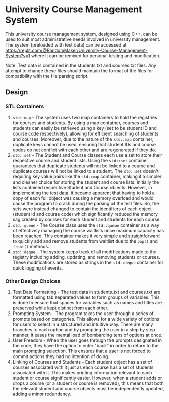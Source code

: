 # University Course Management System

This university course management system, designed using C++, can be used to suit most administrative needs involved in university management. The system (preloaded with test data) can be accessed at https://replit.com/@RandomMaker/University-Course-Management-System?v=1 where it can be remixed for personal testing and modification.

Note: Test data is contained in the students.txt and courses.txt files. Any attempt to change these files should maintain the format of the files for compatibility with the file parsing script.

## Design

### STL Containers

1. ```std::map``` - The system uses two map containers to hold the registries for courses and students. By using a map container, courses and students can easily be retrieved using a key (set to be student ID and course code respectively), allowing for efficient searching of students and courses. Moreover, due to the nature of the ```std::map``` container, duplicate keys cannot be used, ensuring that student IDs and course codes do not conflict with each other and are regenerated if they do.
2. ```std::set``` - The Student and Course classes each use a set to store their respective course and student lists. Using the ```std::set``` container guarantees that duplicate students will not be linked to a course and duplicate courses will not be linked to a student. The ```std::set``` doesn't requiring key value pairs like the ```std::map``` container, making it a simpler and cleaner choice for storing the student and course lists. Initially the lists contained respective Student and Course objects. However, in implementing the test data, it became apparent that having to hold a copy of each full object was causing a memory overload and would cause the program to crash during the parsing of the test files. So, the sets were instead changed to contain the identifiers of each object (student id and course code) which significantly reduced the memory sag created by courses for each student and students for each course.
4. ```std::queue``` - The Course class uses the ```std::queue``` container as a way of effectively managing the course waitlists once maximum capacity has been reached. This container makes it very simple and straightforward to quickly add and remove students from waitlist due to the ```pop()``` and ```front()``` methods.
5. ```std::deque``` - The system keeps track of all modifications made to the registry including adding, updating, and removing students or courses. These modifications are stored as strings in the ```std::deque``` container for quick logging of events.

### Other Design Choices

1. Test Data Formatting - The test data in students.txt and courses.txt are formatted using tab separated values to form groups of variables. This is done to ensure that spaces for variables such as names and titles are preserved while kept distinct from each other.
2. Prompting System - The program takes the user through a series of prompts based on categories. This allows for a wide variety of options for users to select in a structured and intuitive way. There are many branches to each option and by prompting the user in a step by step manner, it eases the mental load of bombarding tens of options at once.
3. User Freedom - When the user goes through the prompts designated in the code, they have the option to enter "back" in order to return to the main prompting selection. This ensures that a user is not forced to commit actions they had no intention of doing.
4. Linking of Courses and Students - Each student object has a set of courses associated with it just as each course has a set of students associated with it. This makes printing information relevant to each student or course significantly easier. However, when a student adds or drops a course (or a student or course is removed), this means that both the relevant student and course objects must be independently updated, adding a minor redundancy.
